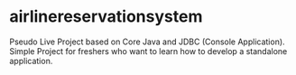 # airlinereservationsystem
Pseudo Live Project based on Core Java and JDBC (Console Application). 
Simple Project for freshers who want to learn how to develop a standalone application.

